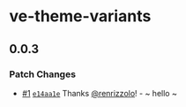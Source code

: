 # ve-theme-variants

## 0.0.3

### Patch Changes

- [#1](https://github.com/renrizzolo/ve-theme-variants/pull/1) [`e14aa1e`](https://github.com/renrizzolo/ve-theme-variants/commit/e14aa1ef2009583b922b0663ad596ed95f559a80) Thanks [@renrizzolo](https://github.com/renrizzolo)! - ~ hello ~
